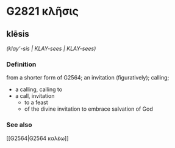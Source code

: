 # G2821 κλῆσις

## klēsis

_(klay'-sis | KLAY-sees | KLAY-sees)_

### Definition

from a shorter form of G2564; an invitation (figuratively); calling; 

- a calling, calling to
- a call, invitation
  - to a feast
  - of the divine invitation to embrace salvation of God

### See also

[[G2564|G2564 καλέω]]
